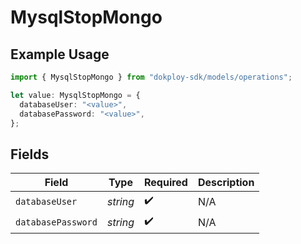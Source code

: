 # MysqlStopMongo

## Example Usage

```typescript
import { MysqlStopMongo } from "dokploy-sdk/models/operations";

let value: MysqlStopMongo = {
  databaseUser: "<value>",
  databasePassword: "<value>",
};
```

## Fields

| Field              | Type               | Required           | Description        |
| ------------------ | ------------------ | ------------------ | ------------------ |
| `databaseUser`     | *string*           | :heavy_check_mark: | N/A                |
| `databasePassword` | *string*           | :heavy_check_mark: | N/A                |
